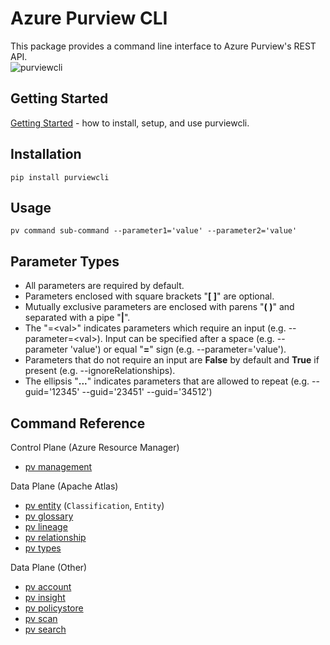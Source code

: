 # Azure Purview CLI

This package provides a command line interface to Azure Purview's REST API.  
![purviewcli](./doc/image/purviewcli_example.png)

## Getting Started

[Getting Started](./doc/md/guide.md) - how to install, setup, and use purviewcli.

## Installation

```
pip install purviewcli
```

## Usage

```
pv command sub-command --parameter1='value' --parameter2='value'
```

## Parameter Types

* All parameters are required by default.
* Parameters enclosed with square brackets "**[ ]**" are optional.
* Mutually exclusive parameters are enclosed with parens "**( )**" and separated with a pipe "**|**".
* The "=&lt;val&gt;" indicates parameters which require an input (e.g. --parameter=&lt;val&gt;). Input can be specified after a space (e.g. --parameter 'value') or equal "**=**" sign (e.g. --parameter='value').
* Parameters that do not require an input are **False** by default and **True** if present (e.g. --ignoreRelationships).
* The ellipsis "**...**" indicates parameters that are allowed to repeat (e.g. --guid='12345' --guid='23451' --guid='34512')

## Command Reference

Control Plane (Azure Resource Manager)
* [pv management](./doc/commands/management/main.md)

Data Plane (Apache Atlas)
* [pv entity](./doc/commands/entity/main.md) (`Classification`, `Entity`)
* [pv glossary](./doc/commands/glossary/main.md)
* [pv lineage](./doc/commands/lineage/main.md)
* [pv relationship](./doc/commands/relationship/main.md)
* [pv types](./doc/commands/types/main.md)

Data Plane (Other)
* [pv account](./doc/commands/account/main.md)
* [pv insight](./doc/commands/insight/main.md)
* [pv policystore](./doc/commands/policystore/main.md)
* [pv scan](./doc/commands/scan/main.md)
* [pv search](./doc/commands/search/main.md)